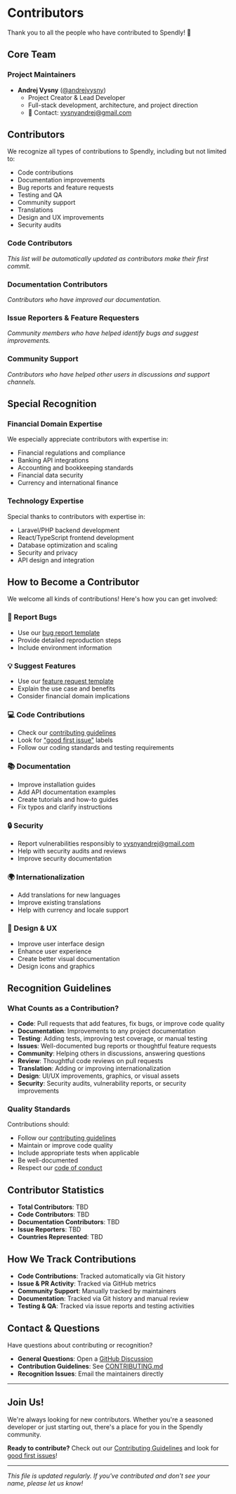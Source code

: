 # Contributors

Thank you to all the people who have contributed to Spendly! 🚀

## Core Team

### Project Maintainers

- **Andrej Vysny** ([@andrejvysny](https://github.com/andrejvysny))
  - Project Creator & Lead Developer
  - Full-stack development, architecture, and project direction
  - 📧 Contact: vysnyandrej@gmail.com

## Contributors

We recognize all types of contributions to Spendly, including but not limited to:
- Code contributions
- Documentation improvements
- Bug reports and feature requests
- Testing and QA
- Community support
- Translations
- Design and UX improvements
- Security audits

<!-- This section will be automatically updated -->
### Code Contributors

_This list will be automatically updated as contributors make their first commit._

### Documentation Contributors

_Contributors who have improved our documentation._

### Issue Reporters & Feature Requesters

_Community members who have helped identify bugs and suggest improvements._

### Community Support

_Contributors who have helped other users in discussions and support channels._

## Special Recognition

### Financial Domain Expertise

We especially appreciate contributors with expertise in:
- Financial regulations and compliance
- Banking API integrations
- Accounting and bookkeeping standards
- Financial data security
- Currency and international finance

### Technology Expertise

Special thanks to contributors with expertise in:
- Laravel/PHP backend development
- React/TypeScript frontend development
- Database optimization and scaling
- Security and privacy
- API design and integration

## How to Become a Contributor

We welcome all kinds of contributions! Here's how you can get involved:

### 🐛 Report Bugs
- Use our [bug report template](.github/ISSUE_TEMPLATE/bug_report.md)
- Provide detailed reproduction steps
- Include environment information

### 💡 Suggest Features
- Use our [feature request template](.github/ISSUE_TEMPLATE/feature_request.md)
- Explain the use case and benefits
- Consider financial domain implications

### 💻 Code Contributions
- Check our [contributing guidelines](CONTRIBUTING.md)
- Look for ["good first issue"](https://github.com/andrejvysny/spendly/labels/good%20first%20issue) labels
- Follow our coding standards and testing requirements

### 📚 Documentation
- Improve installation guides
- Add API documentation examples
- Create tutorials and how-to guides
- Fix typos and clarify instructions

### 🔒 Security
- Report vulnerabilities responsibly to vysnyandrej@gmail.com
- Help with security audits and reviews
- Improve security documentation

### 🌍 Internationalization
- Add translations for new languages
- Improve existing translations
- Help with currency and locale support

### 🎨 Design & UX
- Improve user interface design
- Enhance user experience
- Create better visual documentation
- Design icons and graphics


## Recognition Guidelines

### What Counts as a Contribution?
- **Code**: Pull requests that add features, fix bugs, or improve code quality
- **Documentation**: Improvements to any project documentation
- **Testing**: Adding tests, improving test coverage, or manual testing
- **Issues**: Well-documented bug reports or thoughtful feature requests
- **Community**: Helping others in discussions, answering questions
- **Review**: Thoughtful code reviews on pull requests
- **Translation**: Adding or improving internationalization
- **Design**: UI/UX improvements, graphics, or visual assets
- **Security**: Security audits, vulnerability reports, or security improvements

### Quality Standards
Contributions should:
- Follow our [contributing guidelines](CONTRIBUTING.md)
- Maintain or improve code quality
- Include appropriate tests when applicable
- Be well-documented
- Respect our [code of conduct](CODE_OF_CONDUCT.md)


## Contributor Statistics

<!-- These stats will be automatically updated -->
- **Total Contributors**: TBD
- **Code Contributors**: TBD  
- **Documentation Contributors**: TBD
- **Issue Reporters**: TBD
- **Countries Represented**: TBD



## How We Track Contributions

- **Code Contributions**: Tracked automatically via Git history
- **Issue & PR Activity**: Tracked via GitHub metrics  
- **Community Support**: Manually tracked by maintainers
- **Documentation**: Tracked via Git history and manual review
- **Testing & QA**: Tracked via issue reports and testing activities

## Contact & Questions

Have questions about contributing or recognition?

- **General Questions**: Open a [GitHub Discussion](https://github.com/andrejvysny/spendly/discussions)
- **Contribution Guidelines**: See [CONTRIBUTING.md](CONTRIBUTING.md)
- **Recognition Issues**: Email the maintainers directly

---

## Join Us!

We're always looking for new contributors. Whether you're a seasoned developer or just starting out, there's a place for you in the Spendly community.

**Ready to contribute?** Check out our [Contributing Guidelines](CONTRIBUTING.md) and look for [good first issues](https://github.com/andrejvysny/spendly/labels/good%20first%20issue)!

---

*This file is updated regularly. If you've contributed and don't see your name, please let us know!* 
